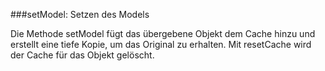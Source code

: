 
###setModel: Setzen des Models

Die Methode setModel fügt das übergebene Objekt dem Cache hinzu und erstellt eine tiefe Kopie, um das Original zu erhalten. Mit resetCache wird der Cache für das Objekt gelöscht.